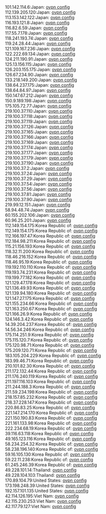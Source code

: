 101.142.114.6:Japan: [ovpn config](vpn/101_142_114_6.ovpn)  
112.139.205.120:Japan: [ovpn config](vpn/112_139_205_120.ovpn)  
113.153.142.122:Japan: [ovpn config](vpn/113_153_142_122.ovpn)  
116.193.121.8:Japan: [ovpn config](vpn/116_193_121_8.ovpn)  
116.82.6.59:Japan: [ovpn config](vpn/116_82_6_59.ovpn)  
117.55.7.178:Japan: [ovpn config](vpn/117_55_7_178.ovpn)  
118.241.193.74:Japan: [ovpn config](vpn/118_241_193_74.ovpn)  
119.24.28.44:Japan: [ovpn config](vpn/119_24_28_44.ovpn)  
121.109.167.236:Japan: [ovpn config](vpn/121_109_167_236.ovpn)  
122.222.69.134:Japan: [ovpn config](vpn/122_222_69_134.ovpn)  
124.211.190.91:Japan: [ovpn config](vpn/124_211_190_91.ovpn)  
125.13.156.115:Japan: [ovpn config](vpn/125_13_156_115.ovpn)  
126.203.155.175:Japan: [ovpn config](vpn/126_203_155_175.ovpn)  
126.67.234.90:Japan: [ovpn config](vpn/126_67_234_90.ovpn)  
133.218.149.200:Japan: [ovpn config](vpn/133_218_149_200.ovpn)  
138.64.237.175:Japan: [ovpn config](vpn/138_64_237_175.ovpn)  
138.64.84.97:Japan: [ovpn config](vpn/138_64_84_97.ovpn)  
150.147.67.212:Japan: [ovpn config](vpn/150_147_67_212.ovpn)  
150.9.189.198:Japan: [ovpn config](vpn/150_9_189_198.ovpn)  
175.105.72.77:Japan: [ovpn config](vpn/175_105_72_77.ovpn)  
219.100.37.110:Japan: [ovpn config](vpn/219_100_37_110.ovpn)  
219.100.37.118:Japan: [ovpn config](vpn/219_100_37_118.ovpn)  
219.100.37.119:Japan: [ovpn config](vpn/219_100_37_119.ovpn)  
219.100.37.126:Japan: [ovpn config](vpn/219_100_37_126.ovpn)  
219.100.37.165:Japan: [ovpn config](vpn/219_100_37_165.ovpn)  
219.100.37.166:Japan: [ovpn config](vpn/219_100_37_166.ovpn)  
219.100.37.169:Japan: [ovpn config](vpn/219_100_37_169.ovpn)  
219.100.37.174:Japan: [ovpn config](vpn/219_100_37_174.ovpn)  
219.100.37.177:Japan: [ovpn config](vpn/219_100_37_177.ovpn)  
219.100.37.179:Japan: [ovpn config](vpn/219_100_37_179.ovpn)  
219.100.37.190:Japan: [ovpn config](vpn/219_100_37_190.ovpn)  
219.100.37.2:Japan: [ovpn config](vpn/219_100_37_2.ovpn)  
219.100.37.24:Japan: [ovpn config](vpn/219_100_37_24.ovpn)  
219.100.37.29:Japan: [ovpn config](vpn/219_100_37_29.ovpn)  
219.100.37.54:Japan: [ovpn config](vpn/219_100_37_54.ovpn)  
219.100.37.56:Japan: [ovpn config](vpn/219_100_37_56.ovpn)  
219.100.37.81:Japan: [ovpn config](vpn/219_100_37_81.ovpn)  
219.100.37.90:Japan: [ovpn config](vpn/219_100_37_90.ovpn)  
219.99.12.151:Japan: [ovpn config](vpn/219_99_12_151.ovpn)  
58.94.48.74:Japan: [ovpn config](vpn/58_94_48_74.ovpn)  
60.155.202.106:Japan: [ovpn config](vpn/60_155_202_106.ovpn)  
60.96.25.201:Japan: [ovpn config](vpn/60_96_25_201.ovpn)  
112.149.154.175:Korea Republic of: [ovpn config](vpn/112_149_154_175.ovpn)  
112.149.154.175:Korea Republic of: [ovpn config](vpn/112_149_154_175.ovpn)  
112.166.197.47:Korea Republic of: [ovpn config](vpn/112_166_197_47.ovpn)  
112.184.98.211:Korea Republic of: [ovpn config](vpn/112_184_98_211.ovpn)  
115.21.156.193:Korea Republic of: [ovpn config](vpn/115_21_156_193.ovpn)  
118.32.11.200:Korea Republic of: [ovpn config](vpn/118_32_11_200.ovpn)  
118.46.216.152:Korea Republic of: [ovpn config](vpn/118_46_216_152.ovpn)  
118.46.95.19:Korea Republic of: [ovpn config](vpn/118_46_95_19.ovpn)  
119.192.110.110:Korea Republic of: [ovpn config](vpn/119_192_110_110.ovpn)  
119.193.74.231:Korea Republic of: [ovpn config](vpn/119_193_74_231.ovpn)  
119.199.77.182:Korea Republic of: [ovpn config](vpn/119_199_77_182.ovpn)  
121.129.47.178:Korea Republic of: [ovpn config](vpn/121_129_47_178.ovpn)  
121.136.49.93:Korea Republic of: [ovpn config](vpn/121_136_49_93.ovpn)  
121.139.94.180:Korea Republic of: [ovpn config](vpn/121_139_94_180.ovpn)  
121.147.27.175:Korea Republic of: [ovpn config](vpn/121_147_27_175.ovpn)  
121.155.234.66:Korea Republic of: [ovpn config](vpn/121_155_234_66.ovpn)  
121.163.250.67:Korea Republic of: [ovpn config](vpn/121_163_250_67.ovpn)  
121.166.26.9:Korea Republic of: [ovpn config](vpn/121_166_26_9.ovpn)  
124.146.3.42:Korea Republic of: [ovpn config](vpn/124_146_3_42.ovpn)  
14.39.204.237:Korea Republic of: [ovpn config](vpn/14_39_204_237.ovpn)  
14.56.34.246:Korea Republic of: [ovpn config](vpn/14_56_34_246.ovpn)  
175.114.251.9:Korea Republic of: [ovpn config](vpn/175_114_251_9.ovpn)  
175.115.120.7:Korea Republic of: [ovpn config](vpn/175_115_120_7.ovpn)  
175.120.98.71:Korea Republic of: [ovpn config](vpn/175_120_98_71.ovpn)  
175.209.120.71:Korea Republic of: [ovpn config](vpn/175_209_120_71.ovpn)  
183.105.204.229:Korea Republic of: [ovpn config](vpn/183_105_204_229.ovpn)  
183.99.46.71:Korea Republic of: [ovpn config](vpn/183_99_46_71.ovpn)  
210.101.82.30:Korea Republic of: [ovpn config](vpn/210_101_82_30.ovpn)  
211.172.132.44:Korea Republic of: [ovpn config](vpn/211_172_132_44.ovpn)  
211.176.240.119:Korea Republic of: [ovpn config](vpn/211_176_240_119.ovpn)  
211.197.116.103:Korea Republic of: [ovpn config](vpn/211_197_116_103.ovpn)  
211.244.188.3:Korea Republic of: [ovpn config](vpn/211_244_188_3.ovpn)  
211.59.234.198:Korea Republic of: [ovpn config](vpn/211_59_234_198.ovpn)  
218.157.85.232:Korea Republic of: [ovpn config](vpn/218_157_85_232.ovpn)  
218.37.228.147:Korea Republic of: [ovpn config](vpn/218_37_228_147.ovpn)  
220.86.83.25:Korea Republic of: [ovpn config](vpn/220_86_83_25.ovpn)  
221.147.214.170:Korea Republic of: [ovpn config](vpn/221_147_214_170.ovpn)  
221.150.190.83:Korea Republic of: [ovpn config](vpn/221_150_190_83.ovpn)  
221.161.133.98:Korea Republic of: [ovpn config](vpn/221_161_133_98.ovpn)  
222.234.68.19:Korea Republic of: [ovpn config](vpn/222_234_68_19.ovpn)  
39.116.63.118:Korea Republic of: [ovpn config](vpn/39_116_63_118.ovpn)  
49.165.123.116:Korea Republic of: [ovpn config](vpn/49_165_123_116.ovpn)  
58.234.254.32:Korea Republic of: [ovpn config](vpn/58_234_254_32.ovpn)  
58.238.196.140:Korea Republic of: [ovpn config](vpn/58_238_196_140.ovpn)  
59.16.105.130:Korea Republic of: [ovpn config](vpn/59_16_105_130.ovpn)  
59.22.11.238:Korea Republic of: [ovpn config](vpn/59_22_11_238.ovpn)  
61.245.246.39:Korea Republic of: [ovpn config](vpn/61_245_246_39.ovpn)  
49.228.101.14:Thailand: [ovpn config](vpn/49_228_101_14.ovpn)  
49.228.104.103:Thailand: [ovpn config](vpn/49_228_104_103.ovpn)  
170.89.104.79:United States: [ovpn config](vpn/170_89_104_79.ovpn)  
173.198.248.39:United States: [ovpn config](vpn/173_198_248_39.ovpn)  
192.157.101.135:United States: [ovpn config](vpn/192_157_101_135.ovpn)  
42.114.126.195:Viet Nam: [ovpn config](vpn/42_114_126_195.ovpn)  
42.115.230.253:Viet Nam: [ovpn config](vpn/42_115_230_253.ovpn)  
42.117.79.127:Viet Nam: [ovpn config](vpn/42_117_79_127.ovpn)  
